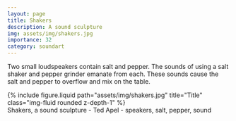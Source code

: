 ```yaml
---
layout: page
title: Shakers
description: A sound sculpture
img: assets/img/shakers.jpg
importance: 32
category: soundart
---
```


Two small loudspeakers contain salt and pepper. The sounds of using a salt shaker and pepper grinder emanate from each. These sounds cause the salt and pepper to overflow and mix on the table.

<div class="row">
    <div class="col-sm mt-3 mt-md-0">
        {% include figure.liquid path="assets/img/shakers.jpg" title="Title" class="img-fluid rounded z-depth-1" %}
    </div>
</div>
<div class="caption">
    Shakers, a sound sculpture - Ted Apel - speakers, salt, pepper, sound

</div>
